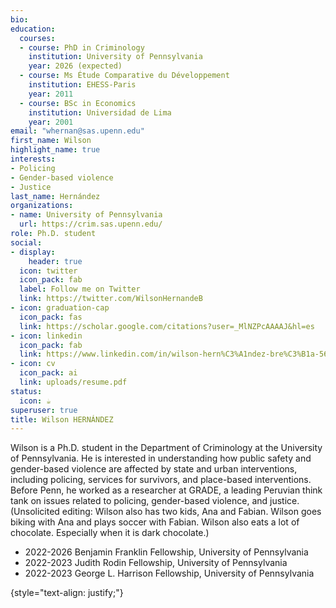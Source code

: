 ```yaml
---
bio:
education:
  courses:
  - course: PhD in Criminology
    institution: University of Pennsylvania
    year: 2026 (expected)
  - course: Ms Étude Comparative du Développement
    institution: EHESS-Paris
    year: 2011
  - course: BSc in Economics
    institution: Universidad de Lima
    year: 2001
email: "whernan@sas.upenn.edu"
first_name: Wilson
highlight_name: true
interests:
- Policing
- Gender-based violence
- Justice
last_name: Hernández
organizations:
- name: University of Pennsylvania
  url: https://crim.sas.upenn.edu/
role: Ph.D. student
social:
- display:
    header: true
  icon: twitter
  icon_pack: fab
  label: Follow me on Twitter
  link: https://twitter.com/WilsonHernandeB
- icon: graduation-cap
  icon_pack: fas
  link: https://scholar.google.com/citations?user=_MlNZPcAAAAJ&hl=es
- icon: linkedin
  icon_pack: fab
  link: https://www.linkedin.com/in/wilson-hern%C3%A1ndez-bre%C3%B1a-565a5134/
- icon: cv
  icon_pack: ai
  link: uploads/resume.pdf
status:
  icon: ☕️
superuser: true
title: Wilson HERNÁNDEZ
---
```


Wilson is a Ph.D. student in the Department of Criminology at the University of Pennsylvania. He is interested in understanding how public safety and gender-based violence are affected by state and urban interventions, including policing, services for survivors, and place-based interventions.
Before Penn, he worked as a researcher at GRADE, a leading Peruvian think tank on issues related to policing, gender-based violence, and justice.
(Unsolicited editing: Wilson also has two kids, Ana and Fabian. Wilson goes biking with Ana and plays soccer with Fabian. Wilson also eats a lot of chocolate. Especially when it is dark chocolate.)

- 2022-2026 Benjamin Franklin Fellowship, University of Pennsylvania
- 2022-2023 Judith Rodin Fellowship, University of Pennsylvania
- 2022-2023 George L. Harrison Fellowship, University of Pennsylvania




{style="text-align: justify;"}
